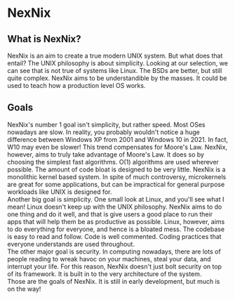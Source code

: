 # NexNix

## What is NexNix?
NexNix is an aim to create a true modern UNIX system. But what does that entail? The UNIX philosophy is about simplicity. Looking at our selection, we can see that is not true of systems like Linux. The BSDs are better, but still quite complex. NexNix aims to be understandible by the masses. It could be used to teach how a production level OS works.
## Goals
NexNix's number 1 goal isn't simplicity, but rather speed. Most OSes nowadays are slow. In reality, you probably wouldn't notice a huge difference between Windows XP from 2001 and Windows 10 in 2021. In fact, W10 may even be slower! This trend compensates for Moore's Law. NexNix, however, aims to truly take advantage of Moore's Law. It does so by choosing the simplest fast algorithms. O(1) algorithms are used wherever possible. The amount of code bloat is designed to be very little. NexNix is a monolithic kernel based system. In spite of much controversy, microkernels are great for some applications, but can be impractical for general purpose workloads like UNIX is designed for.<br>
Another big goal is simplicity. One small look at Linux, and you'll see what I mean! Linux doesn't keep up with the UNIX philosophy. NexNix aims to do one thing and do it well, and that is give users a good place to run their apps that will help them be as productive as possible. Linux, however, aims to do everything for everyone, and hence is a bloated mess. The codebase is easy to read and follow. Code is well commented. Coding practices that everyone understands are used throughout.<br>
The other major goal is security. In computing nowadays, there are lots of people reading to wreak havoc on your machines, steal your data, and interrupt your life. For this reason, NexNix doesn't just bolt security on top of its framework. It is built in to the very architecture of the system.<br>
Those are the goals of NexNix. It is still in early development, but much is on the way!<br>
